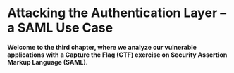 # Attacking the Authentication Layer – a SAML Use Case

**Welcome to the third chapter, where we analyze our vulnerable applications with a Capture the Flag (CTF) exercise on Security Assertion Markup Language (SAML).**

